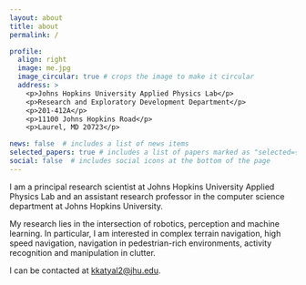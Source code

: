 ```yaml
---
layout: about
title: about
permalink: /

profile:
  align: right
  image: me.jpg
  image_circular: true # crops the image to make it circular
  address: >
    <p>Johns Hopkins University Applied Physics Lab</p>
    <p>Research and Exploratory Development Department</p>
    <p>201-412A</p>
    <p>11100 Johns Hopkins Road</p>
    <p>Laurel, MD 20723</p>

news: false  # includes a list of news items
selected_papers: true # includes a list of papers marked as "selected={true}"
social: false  # includes social icons at the bottom of the page
---
```


I am a principal research scientist at Johns Hopkins University Applied Physics Lab and an assistant research professor in the computer science department at Johns Hopkins University. 

My research lies in the intersection of robotics, perception and machine learning. In particular, I am interested in complex terrain navigation, high speed navigation, navigation in pedestrian-rich environments, activity recognition and manipulation in clutter. 

I can be contacted at kkatyal2@jhu.edu.

